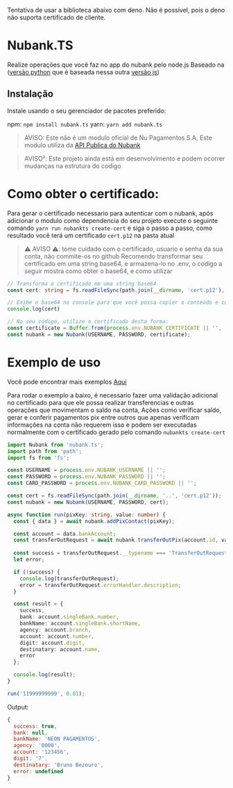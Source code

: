 
   Tentativa de usar a biblioteca abaixo com deno. Não é possível, pois o deno não suporta certificado de cliente.

# Nubank.TS
Realize operações que você faz no app do nubank pelo node.js Baseado na ([versão python](https://github.com/andreroggeri/pynubank/) que é baseada nessa outra [versão js](https://github.com/Astrocoders/nubank-api))

## Instalação
Instale usando o seu gerenciador de pacotes preferido:

npm: `npm install nubank.ts`
yarn: `yarn add nubank.ts`

> AVISO: Este não é um modulo oficial de Nu Pagamentos S.A, Este modulo utiliza da [API Publica do Nubank](https://twitter.com/nubank/status/766665014161932288)

> AVISO²: Este projeto ainda está em desenvolvimento e podem ocorrer mudanças na estrutura do codigo

# Como obter o certificado:
Para gerar o certificado necessario para autenticar com o nubank, após adicionar o modulo como dependencia do seu projeto execute o seguinte comando
`yarn run nubankts create-cert` e siga o passo a passo, como resultado você terá um certificado `cert.p12` na pasta atual

>⚠️ AVISO ⚠️: tome cuidado com o certificado, usuario e senha da sua conta, não commite-os no github
>Recomendo transformar seu certificado em uma string base64, e armazena-lo no .env, o codigo a seguir mostra como obter o base64, e como utilizar
```typescript
// Transforma o certificado em uma string base64
const cert: string = fs.readFileSync(path.join(__dirname, 'cert.p12'), { encoding: 'base64' });

// Exibe o base64 no console para que você possa copiar o conteúdo e colocar no .env
console.log(cert)

// No seu código, utilize o certificado desta forma:
const certificate = Buffer.from(process.env.NUBANK_CERTIFICATE || '', 'base64');
const nubank = new Nubank(USERNAME, PASSWORD, certificate);
```

# Exemplo de uso
Você pode encontrar mais exemplos [Aqui](/examples/)

Para rodar o exemplo a baixo, é necessario fazer uma validação adicional no certificado para que ele possa realizar transferencias e outras operações que movimentam o saldo na conta, Ações como verificar saldo, gerar e conferir pagamentos pix entre outros que apenas verificam informações na conta não requerem isso e podem ser executadas normalmente com o certificado gerado pelo comando `nubankts create-cert`

```typescript
import Nubank from 'nubank.ts';
import path from 'path';
import fs from 'fs';

const USERNAME = process.env.NUBANK_USERNAME || '';
const PASSWORD = process.env.NUBANK_PASSWORD || '';
const CARD_PASSWORD = process.env.NUBANK_CARD_PASSWORD || '';

const cert = fs.readFileSync(path.join(__dirname, '..', 'cert.p12'));
const nubank = new Nubank(USERNAME, PASSWORD, cert);

async function run(pixKey: string, value: number) {
  const { data } = await nubank.addPixContact(pixKey);

  const account = data.bankAccount;
  const transferOutRequest = await nubank.transferOutPix(account.id, value, CARD_PASSWORD);
  
  const success = transferOutRequest.__typename === 'TransferOutRequestSuccess';
  let error;

  if (!success) {
    console.log(transferOutRequest);
    error = transferOutRequest.errorHandler.description;
  }

  const result = {
    success,
    bank: account.singleBank.number,
    bankName: account.singleBank.shortName,
    agency: account.branch,
    account: account.number,
    digit: account.digit,
    destinatary: account.name,
    error
  };

  console.log(result);
}

run('11999999999', 0.01);
```

Output:
```js
{
  success: true,
  bank: null,
  bankName: 'NEON PAGAMENTOS',
  agency: '0000',
  account: '123456',
  digit: '7',
  destinatary: 'Bruno Bezouro',
  error: undefined
}
```
